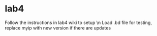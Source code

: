 # lab4
Follow the instructions in lab4 wiki to setup
\n Load .bd file for testing, replace myip with new version if there are updates
